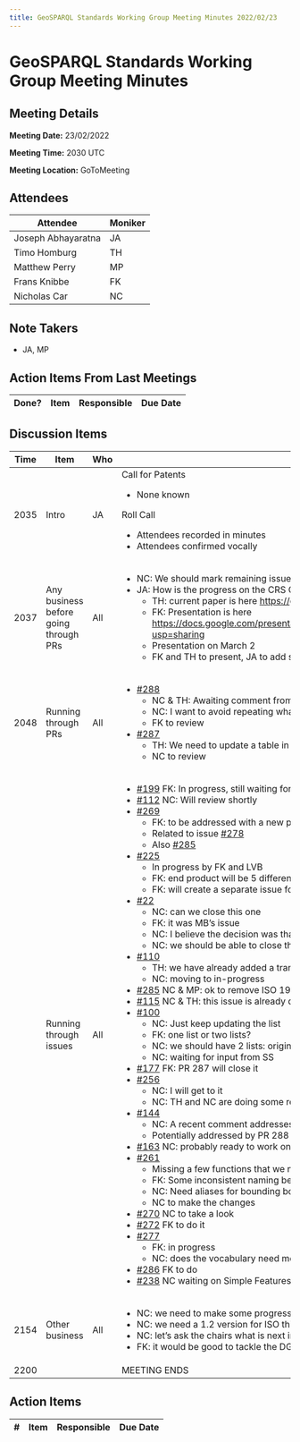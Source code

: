 ```yaml
---
title: GeoSPARQL Standards Working Group Meeting Minutes 2022/02/23
---
```

# GeoSPARQL Standards Working Group Meeting Minutes
## Meeting Details
**Meeting Date:** 23/02/2022

**Meeting Time:** 2030 UTC

**Meeting Location:** GoToMeeting  

## Attendees
| Attendee | Moniker |
| ---- | ---- |
| Joseph Abhayaratna | JA |
| Timo Homburg | TH |
| Matthew Perry | MP |
| Frans Knibbe | FK |
| Nicholas Car | NC |

## Note Takers
- JA, MP

## Action Items From Last Meetings
| Done? | Item | Responsible | Due Date |
| ---- | ---- | ---- | --- |


## Discussion Items
| Time | Item | Who | Notes |
| ---- | ---- | ---- | ---- |
| 2035 | Intro | JA | Call for Patents<ul><li>None known</li></ul>Roll Call<ul><li>Attendees recorded in minutes</li><li>Attendees confirmed vocally</li></ul> |
| 2037 | Any business before going through PRs | All | <ul><li>NC: We should mark remaining issues that need to be fixed before publishing 1.1</li><li>JA: How is the progress on the CRS Ontology paper<ul><li>TH: current paper is here https://github.com/opengeospatial/ontology-crs/pull/1</li><li>FK: Presentation is here https://docs.google.com/presentation/d/15Qh2k79wFoDCDWLuGt9CHbWuxecjfSi17QMp4zrbyWI/edit?usp=sharing</li><li>Presentation on March 2</li><li>FK and TH to present, JA to add some high level points</li></ul> |
| 2048 | Running through PRs | All | <ul><li>[#288](https://github.com/opengeospatial/ogc-geosparql/pull/288)<ul><li>NC & TH: Awaiting comment from FK because it’s his issue</li><li>NC: I want to avoid repeating what is in the related standards</li><li>FK to review</li></ul></li><li>[#287](https://github.com/opengeospatial/ogc-geosparql/pull/287)<ul><li>TH: We need to update a table in one of the annexes (D3)</li><li>NC to review</li></ul></li></ul> |
<br/> | Running through issues | All | <ul><li>[#199](https://github.com/opengeospatial/ogc-geosparql/issues/199) FK: In progress, still waiting for Gobe</li><li>[#112](https://github.com/opengeospatial/ogc-geosparql/issues/112) NC: Will review shortly</li><li>[#269](https://github.com/opengeospatial/ogc-geosparql/issues/269)<ul><li>FK: to be addressed with a new paragraph</li><li>Related to issue [#278](https://github.com/opengeospatial/ogc-geosparql/issues/278)</li><li>Also [#285](https://github.com/opengeospatial/ogc-geosparql/issues/285)</li></ul></li><li>[#225](https://github.com/opengeospatial/ogc-geosparql/issues/255)<ul><li>In progress by FK and LVB</li><li>FK: end product will be 5 different .ttl files</li><li>FK: will create a separate issue for missing en tags</li></ul></li><li>[#22](https://github.com/opengeospatial/ogc-geosparql/issues/22)<ul><li>NC: can we close this one</li><li>FK: it was MB’s issue</li><li>NC: I believe the decision was that it is a group attribution</li><li>NC: we should be able to close this pending a check with MB</li></ul></li><li>[#110](https://github.com/opengeospatial/ogc-geosparql/issues/110)<ul><li>TH: we have already added a transformation function for SRS transformation in 1.1</li><li>NC: moving to in-progress</li></ul></li><li>[#285](https://github.com/opengeospatial/ogc-geosparql/issues/285) NC & MP: ok to remove ISO 19107 reference</li><li>[#115](https://github.com/opengeospatial/ogc-geosparql/issues/115) NC & TH: this issue is already done</li><li>[#100](https://github.com/opengeospatial/ogc-geosparql/issues/100)<ul><li>NC: Just keep updating the list</li><li>FK: one list or two lists?</li><li>NC: we should have 2 lists: original plus 1.1 list</li><li>NC: waiting for input from SS</li></ul></li><li>[#177](https://github.com/opengeospatial/ogc-geosparql/issues/177) FK: PR 287 will close it</li><li>[#256](https://github.com/opengeospatial/ogc-geosparql/issues/256)<ul><li>NC: I will get to it</li><li>NC: TH and NC are doing some related testing</li></ul></li><li>[#144](https://github.com/opengeospatial/ogc-geosparql/issues/144)<ul><li>NC: A recent comment addresses some of this</li><li>Potentially addressed by PR 288</li></ul></li><li>[#163](https://github.com/opengeospatial/ogc-geosparql/issues/163) NC: probably ready to work on this now</li><li>[#261](https://github.com/opengeospatial/ogc-geosparql/issues/261)<ul><li>Missing a few functions that we need to add: concaveHull, boundingCircle, convexHull</li><li>FK: Some inconsistent naming between functions, properties and aggregates</li><li>NC: Need aliases for bounding box and envelope</li><li>NC to make the changes</li></ul></li><li>[#270](https://github.com/opengeospatial/ogc-geosparql/issues/270) NC to take a look</li><li>[#272](https://github.com/opengeospatial/ogc-geosparql/issues/272) FK to do it</li><li>[#277](https://github.com/opengeospatial/ogc-geosparql/issues/277) <ul><li>FK: in progress</li><li>NC: does the vocabulary need more notes or just spec - FK: spec should be enough</li></ul></li><li>[#286](https://github.com/opengeospatial/ogc-geosparql/issues/286) FK to do</li><li>[#238](https://github.com/opengeospatial/ogc-geosparql/issues/238) NC waiting on Simple Features explanation from FK</li></ul></li></ul> |
| 2154 | Other business | All | <ul><li>NC: we need to make some progress on moving the 1.1 spec along</li><li>NC: we need a 1.2 version for ISO this calendar year</li><li>NC: let’s ask the chairs what is next in the process</li><li>FK: it would be good to tackle the DGGS issues first</li></ul> |
| 2200 | | | MEETING ENDS |

## Action Items
| \# | Item | Responsible | Due Date |
| ---- | ---- | ---- | ---- |
